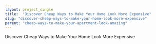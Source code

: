 ```yaml
---
layout: project_single
title:  "Discover Cheap Ways to Make Your Home Look More Expensive"
slug: "discover-cheap-ways-to-make-your-home-look-more-expensive"
parent: "cheap-ways-to-make-your-apartment-look-amazing"
---
```

Discover Cheap Ways to Make Your Home Look More Expensive